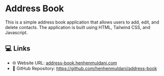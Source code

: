 # Address Book

This is a simple address book application that allows users to add, edit, and delete contacts. The application is built using HTML, Tailwind CSS, and Javascript.

## 💻 Links

- 🌐 Website URL: [address-book.henhenmuldani.com](https://address-book.henhenmuldani.com)
- 📁 GitHub Repository: <https://github.com/henhenmuldani/address-book>

